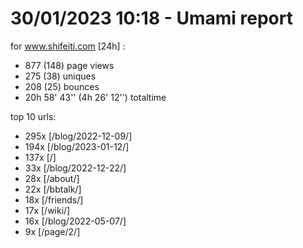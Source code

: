 # 30/01/2023 10:18 - Umami report
for www.shifeiti.com [24h] :

 - 877 (148) page views
 - 275 (38) uniques
 - 208 (25) bounces
 - 20h 58' 43'' (4h 26' 12'') totaltime


top 10 urls:
 - 295x [/blog/2022-12-09/]
 - 194x [/blog/2023-01-12/]
 - 137x [/]
 - 33x [/blog/2022-12-22/]
 - 28x [/about/]
 - 22x [/bbtalk/]
 - 18x [/friends/]
 - 17x [/wiki/]
 - 16x [/blog/2022-05-07/]
 - 9x [/page/2/]


